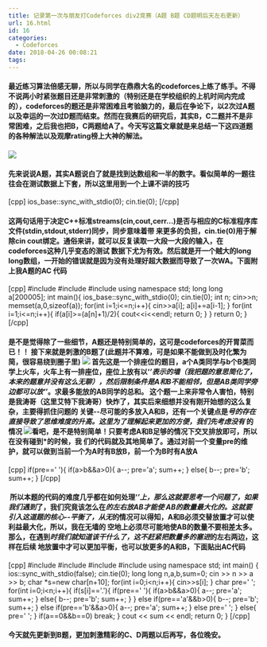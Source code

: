 ```yaml
---
title: 记录第一次与朋友打Codeforces div2竞赛（A题 B题 CD题明后天左右更新）
url: 16.html
id: 16
categories:
  - Codeforces
date: 2018-04-26 00:08:21
tags:
---
```


#### 最近练习算法倍感无聊，所以与同学在鼎鼎大名的codeforces上练了练手。不得不说两小时紧张题目还是非常刺激的（特别还是在学校组织的上机时间内完成的），codeforces的题还是非常困难且考验脑力的，最后在争论下，以2次过A题以及幸运的一次过D题而结束。然而在我赛后的研究后，其实B，C二题并不是非常困难，之后我也把B，C两题给A了。今天写这篇文章就是来总结一下这四道题的各种解法以及观摩rating榜上大神的解法。

#### ![](http://39.107.233.145/wp-content/uploads/2018/04/1.png)

#### 先来说说A题，其实A题说白了就是找到达数组和一半的数字。看似简单的一题往往会在测试数据上下套，所以这里用到一个上课不讲的技巧

\[cpp\] ios\_base::sync\_with_stdio(0); cin.tie(0); \[/cpp\]

#### 这两句话用于决定C++标准streams(cin,cout,cerr...)是否与相应的C标准程序库文件(stdin,stdout,stderr)同步，同步意味着带 来更多的负担，cin.tie(0)用于解除cin cout绑定。通俗来讲，就可以反复读取一大段一大段的输入，在codeforces这种几乎变态的测试 数据下尤为有效。然后就是开一个贼大的long long数组，一开始的错误就是因为没有处理好超大数据而导致了一次WA。下面附上我A题的AC 代码

\[cpp\] #include <iostream> #include <cstring> #include <string> using namespace std; long long a\[200005\]; int main(){ ios\_base::sync\_with_stdio(0); cin.tie(0); int n; cin>>n; memset(a,0,sizeof(a)); for(int i=1;i<=n;i++){ cin>>a\[i\]; a\[i\]+=a\[i-1\]; } for(int i=1;i<=n;i++){ if(a\[i\]>=(a\[n\]+1)/2){ cout<<i<<endl; return 0; } } return 0; } \[/cpp\]

#### 是不是觉得除了一些细节，A题还是特别简单的，这可是codeforces的开胃菜而已！！ 接下来就是刺激的B题了(此题并不算难，可是如果不能做到及时化繁为简，很容易绕到圈子里) ![](http://39.107.233.145/wp-content/uploads/2018/04/b1.png) 首先这是一个排座位的题目，a个A类同学与b个B类同学上火车，火车上有一排座位，座位上放有以‘*’表示的墙（我把题的意思简化了， 本来的题意并没有这么无聊），然后限制条件是A和B不能相邻，但是AB类同学旁边都可以放‘*’。求最多能放的AB同学的总和。 这个题一上来非常令人害怕，特别是我涛哥（这里艾特下我涛哥）快炸了，其实后来细想并没有刚开始想的这么复杂，主要得抓住问题的 关键--尽可能的多放入A和B，还有一个关键点是*号的存在直接导致了思维难度的升高。这里为了理解起来更加的方便，我们先考虑没有* 的情况 ![](http://39.107.233.145/wp-content/uploads/2018/04/bs-300x137.png)看吧，是不是特别简单！只要考虑A和B足够的情况下交叉排放即可，所以在没有碰到*的时候，我 们的代码就及其地简单了。通过对前一个变量pre的维护，就可以做到当前一个为A时有B放B，前一个为B时有A放A

\[cpp\] if(pre==' '){ if(a>b&&a>0){ a--; pre='a'; sum++; } else{ b--; pre='b'; sum++; } \[/cpp\]

####  所以本题的代码的难度几乎都在如何处理‘*’上，那么这就要思考一个问题了，如果我们遇到*了，我们究竟该怎么在*的左右放AB才能使 AB的数量最大化的。这就要引入这道题的核心--平衡了，从无*的情况可以得知，A和B必须交替放置才可以使利益最大化，所以，我在无墙的 空地上必须尽可能地使AB的数量不要相差太多。那么，在遇到*时我们就知道该干什么了，这不赶紧把数量多的塞进*的左右两边，这样在后续 地放置中才可以更加平衡，也可以放更多的A和B，下面贴出AC代码

\[cpp\] #include <iostream> #include <string> #include <cstring> #include <algorithm> using namespace std; int main() { ios::sync\_with\_stdio(false); cin.tie(0); long long n,a,b,sum=0; cin >> n >> a >> b; char *s=new char\[n+10\]; for(int i=0;i<n;i++){ cin>>s\[i\]; } char pre=' '; for(int i=0;i<n;i++){ if(s\[i\]=='.'){ if(pre==' '){ if(a>b&&a>0){ a--; pre='a'; sum++; } else{ b--; pre='b'; sum++; } } else if(pre=='a'&&b>0){ b--; pre='b'; sum++; } else if(pre=='b'&&a>0){ a--; pre='a'; sum++; } else pre=' '; } else{ pre=' '; } if(a==0&&b==0) break; } cout << sum << endl; return 0; } \[/cpp\]

#### 今天就先更新到B题，更加刺激精彩的C、D两题以后再写，各位晚安。